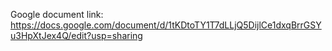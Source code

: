 Google document link:
https://docs.google.com/document/d/1tKDtoTY1T7dLLjQ5DijlCe1dxqBrrGSYu3HpXtJex4Q/edit?usp=sharing
